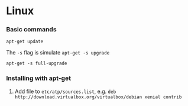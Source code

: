 # Linux

### Basic commands
`apt-get update`

The `-s` flag is simulate
`apt-get -s upgrade`

`apt-get -s full-upgrade`

### Installing with apt-get
1. Add file to `etc/atp/sources.list`, e.g. `deb http://download.virtualbox.org/virtualbox/debian xenial contrib`
